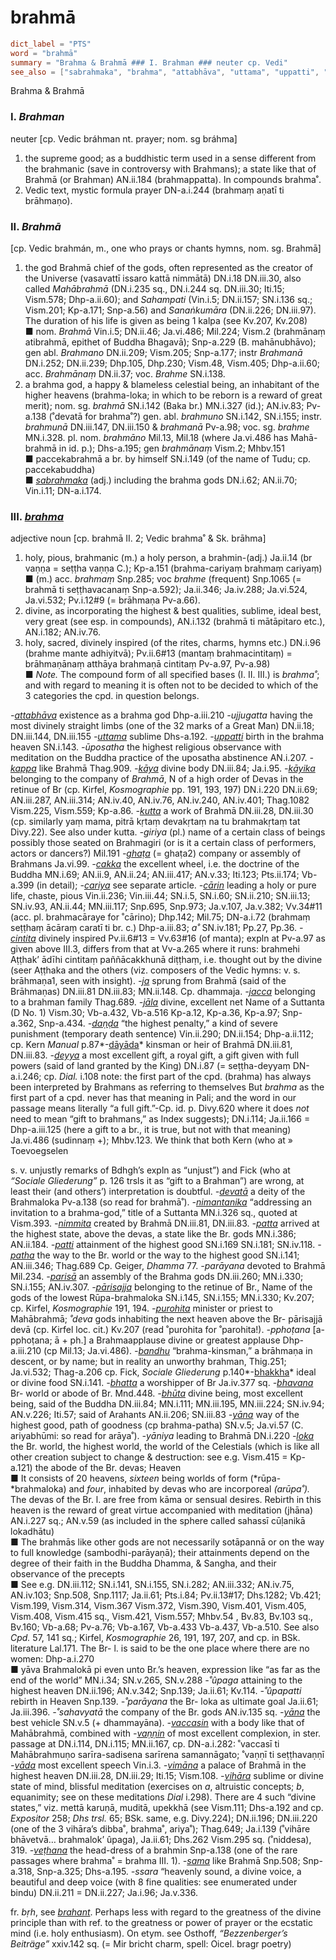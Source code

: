 # brahmā

``` toml
dict_label = "PTS"
word = "brahmā"
summary = "Brahma & Brahmā ### I. Brahman ### neuter cp. Vedi"
see_also = ["sabrahmaka", "brahma", "attabhāva", "uttama", "uppatti", "kappa", "kāya", "kāyika", "kutta", "ghaṭa", "cakka", "cariya", "cārin", "cintita", "ja", "jacca", "jāla", "daṇḍa", "dāyāda", "deyya", "devatā", "nimantanika", "nimmita", "patta", "patti", "patha", "parisā", "pārisajja", "purohita", "bandhu", "bhakkha", "bhatta", "bhavana", "bhūta", "yāna", "loka", "yāna", "vaccasin", "vaṇṇin", "vāda", "vimāna", "vihāra", "veṭhana", "sama", "brahant"]
```

Brahma & Brahmā

### I. *Brahman* ###

neuter [cp. Vedic bráhman nt. prayer; nom. sg bráhma]

1. the supreme good; as a buddhistic term used in a sense different from the brahmanic (save in controversy with Brahmans); a state like that of Brahmā (or Brahman) AN.ii.184 (brahmappatta). In compounds brahma˚.
2. Vedic text, mystic formula prayer DN\-a.i.244 (brahmaṃ aṇatī ti brāhmaṇo).

### II. *Brahmā* ###

[cp. Vedic brahmán, m., one who prays or chants hymns, nom. sg. Brahmā]

1. the god Brahmā chief of the gods, often represented as the creator of the Universe (vasavattī issaro kattā nimmātā) DN.i.18 DN.iii.30, also called *Mahābrahmā* (DN.i.235 sq., DN.i.244 sq. DN.iii.30; Iti.15; Vism.578; Dhp\-a.ii.60); and *Sahampati* (Vin.i.5; DN.ii.157; SN.i.136 sq.; Vism.201; Kp\-a.171; Snp\-a.56) and *Sanaṅkumāra* (DN.ii.226; DN.iii.97). The duration of his life is given as being 1 kalpa (see Kv.207, Kv.208)  
   ■ nom. *Brahmā* Vin.i.5; DN.ii.46; Ja.vi.486; Mil.224; Vism.2 (brahmānaṃ atibrahmā, epithet of Buddha Bhagavā); Snp\-a.229 (B. mahānubhāvo); gen abl. *Brahmano* DN.ii.209; Vism.205; Snp\-a.177; instr *Brahmanā* DN.i.252; DN.ii.239; Dhp.105, Dhp.230; Vism.48, Vism.405; Dhp\-a.ii.60; acc. *Brahmānaṃ* DN.ii.37; voc. *Brahme* SN.i.138.
2. a brahma god, a happy & blameless celestial being, an inhabitant of the higher heavens (brahma\-loka; in which to be reborn is a reward of great merit); nom. sg. *brahmā* SN.i.142 (Baka br.) MN.i.327 (id.); AN.iv.83; Pv\-a.138 (˚devatā for brahma˚?) gen. abl. *brahmuno* SN.i.142, SN.i.155; instr. *brahmunā* DN.iii.147, DN.iii.150 & *brahmanā* Pv\-a.98; voc. sg. *brahme* MN.i.328. pl. nom. *brahmāno* Mil.13, Mil.18 (where Ja.vi.486 has Mahā\-brahmā in id. p.); Dhs\-a.195; gen *brahmānaṃ* Vism.2; Mhbv.151  
   ■ paccekabrahmā a br. by himself SN.i.149 (of the name of Tudu; cp. paccekabuddha)  
   ■ *[sabrahmaka](sabrahmaka.md)* (adj.) including the brahma gods DN.i.62; AN.ii.70; Vin.i.11; DN\-a.i.174.

### III. *[brahma](brahma.md)* ###

adjective noun [cp. brahmā II. 2; Vedic brahma˚ & Sk. brāhma]

1. holy, pious, brahmanic (m.) a holy person, a brahmin\-(adj.) Ja.ii.14 (br vaṇṇa = seṭṭha vaṇṇa C.); Kp\-a.151 (brahma\-cariyaṃ brahmaṃ cariyaṃ)  
   ■ (m.) acc. *brahmaṃ* Snp.285; voc *brahme* (frequent) Snp.1065 (= brahmā ti seṭṭhavacanaṃ Snp\-a.592); Ja.ii.346; Ja.iv.288; Ja.vi.524, Ja.vi.532; Pv.i.12#9 (= brāhmaṇa Pv\-a.66).
2. divine, as incorporating the highest & best qualities, sublime, ideal best, very great (see esp. in compounds), AN.i.132 (brahmā ti mātāpitaro etc.), AN.i.182; AN.iv.76.
3. holy, sacred, divinely inspired (of the rites, charms, hymns etc.) DN.i.96 (brahme mante adhiyitvā); Pv.ii.6#13 (mantaṃ brahmacintitaṃ) = brāhmaṇānaṃ atthāya brahmaṇā cintitaṃ Pv\-a.97, Pv\-a.98)  
   ■ *Note.* The compound form of all specified bases (I. II. III.) is *brahma˚*; and with regard to meaning it is often not to be decided to which of the 3 categories the cpd. in question belongs.

*\-[attabhāva](attabhāva.md)* existence as a brahma god Dhp\-a.iii.210 *\-ujjugatta* having the most divinely straight limbs (one of the 32 marks of a Great Man) DN.ii.18; DN.iii.144, DN.iii.155 *\-[uttama](uttama.md)* sublime Dhs\-a.192. *\-[uppatti](uppatti.md)* birth in the brahma heaven SN.i.143. *\-ūposatha* the highest religious observance with meditation on the Buddha practice of the uposatha abstinence AN.i.207. *\-[kappa](kappa.md)* like Brahmā Thag.909. *\-[kāya](kāya.md)* divine body DN.iii.84; Ja.i.95. *\-[kāyika](kāyika.md)* belonging to the company of *Brahmā*, N of a high order of Devas in the retinue of Br (cp. Kirfel, *Kosmographie* pp. 191, 193, 197) DN.i.220 DN.ii.69; AN.iii.287, AN.iii.314; AN.iv.40, AN.iv.76, AN.iv.240, AN.iv.401; Thag.1082 Vism.225, Vism.559; Kp\-a.86. *\-[kutta](kutta.md)* a work of Brahmā DN.iii.28, DN.iii.30 (cp. similarly yaṃ mama, pitrā kṛtaṃ devakṛtaṃ na tu brahmakṛtaṃ tat Divy.22). See also under kutta. *\-giriya* (pl.) name of a certain class of beings possibly those seated on Brahmagiri (or is it a certain class of performers, actors or dancers?) Mil.191 *\-[ghaṭa](ghaṭa.md)* (= ghaṭa2) company or assembly of Brahmans Ja.vi.99. *\-[cakka](cakka.md)* the excellent wheel, i.e. the doctrine of the Buddha MN.i.69; AN.ii.9, AN.ii.24; AN.iii.417; AN.v.33; Iti.123; Pts.ii.174; Vb\-a.399 (in detail); *\-[cariya](cariya.md)* see separate article. *\-[cārin](cārin.md)* leading a holy or pure life, chaste, pious Vin.ii.236; Vin.iii.44; SN.i.5, SN.i.60; SN.ii.210; SN.iii.13; SN.iv.93, AN.ii.44; MN.iii.117; Snp.695, Snp.973; Ja.v.107, Ja.v.382; Vv.34#11 (acc. pl. brahmacāraye for ˚cārino); Dhp.142; Mil.75; DN\-a.i.72 (brahmaṃ seṭṭhaṃ ācāraṃ caratī ti br. c.) Dhp\-a.iii.83; *a˚* SN.iv.181; Pp.27, Pp.36. *\-[cintita](cintita.md)* divinely inspired Pv.ii.6#13 = Vv.63#16 (of manta); expln at Pv\-a.97 as given above III.3, differs from that at Vv\-a.265 where it runs: brahmehi Aṭṭhak’ ādīhi cintitaṃ paññācakkhunā diṭṭhaṃ, i.e. thought out by the divine (seer Aṭṭhaka and the others (viz. composers of the Vedic hymns: v. s. brāhmaṇa1, seen with insight). *\-[ja](ja.md)* sprung from Brahmā (said of the Brāhmaṇas) DN.iii.81 DN.iii.83; MN.ii.148. Cp. dhammaja. *\-[jacca](jacca.md)* belonging to a brahman family Thag.689. *\-[jāla](jāla.md)* divine, excellent net Name of a Suttanta (D No. 1) Vism.30; Vb\-a.432, Vb\-a.516 Kp\-a.12, Kp\-a.36, Kp\-a.97; Snp\-a.362, Snp\-a.434. *\-[daṇḍa](daṇḍa.md)* “the highest penalty,” a kind of severe punishment (temporary death sentence) Vin.ii.290; DN.ii.154; Dhp\-a.ii.112; cp. Kern *Manual* p.87*\-[dāyāda](dāyāda.md)* kinsman or heir of Brahmā DN.iii.81, DN.iii.83. *\-[deyya](deyya.md)* a most excellent gift, a royal gift, a gift given with full powers (said of land granted by the King) DN.i.87 (= seṭṭha\-deyyaṃ DN\-a.i.246; cp. *Dial.* i.108 note: the first part of the cpd. (brahma) has always been interpreted by Brahmans as referring to themselves But *brahma* as the first part of a cpd. never has that meaning in Pali; and the word in our passage means literally “a full gift.”\-Cp. id. p. Divy.620 where it does *not* need to mean “gift to brahmans,” as Index suggests); DN.i.114; Ja.ii.166 = Dhp\-a.iii.125 (here a gift to a br., it is true, but not with that meaning) Ja.vi.486 (sudinnaṃ \+); Mhbv.123. We think that both Kern (who at
» Toevoegselen

 s. v. unjustly remarks of Bdhgh’s expln as “unjust”) and Fick (who at *“Sociale Gliederung”* p. 126 trsls it as “gift to a Brahman”) are wrong, at least their (and others’) interpretation is doubtful. *\-[devatā](devatā.md)* a deity of the Brahmaloka Pv\-a.138 (so read for brahmā˚). *\-[nimantanika](nimantanika.md)* “addressing an invitation to a brahma\-god,” title of a Suttanta MN.i.326 sq., quoted at Vism.393. *\-[nimmita](nimmita.md)* created by Brahmā DN.iii.81, DN.iii.83. *\-[patta](patta.md)* arrived at the highest state, above the devas, a state like the Br. gods MN.i.386; AN.ii.184. *\-[patti](patti.md)* attainment of the highest good SN.i.169 SN.i.181; SN.iv.118. *\-[patha](patha.md)* the way to the Br. world or the way to the highest good SN.i.141; AN.iii.346; Thag.689 Cp. Geiger, *Dhamma* 77. *\-parāyana* devoted to Brahmā Mil.234. *\-[parisā](parisā.md)* an assembly of the Brahma gods DN.iii.260; MN.i.330; SN.i.155; AN.iv.307. *\-[pārisajja](pārisajja.md)* belonging to the retinue of Br., Name of the gods of the lowest Rūpa\-brahmaloka SN.i.145, SN.i.155; MN.i.330; Kv.207; cp. Kirfel, *Kosmographie* 191, 194. *\-[purohita](purohita.md)* minister or priest to Mahābrahmā; *˚deva* gods inhabiting the next heaven above the Br\- pārisajjā devā (cp. Kirfel loc. cit.) Kv.207 (read ˚purohita for ˚parohita!). *\-pphoṭana* [a\-pphoṭana; ā \+ ph.] a Brahmaapplause divine or greatest applause Dhp\-a.iii.210 (cp Mil.13; Ja.vi.486). *\-[bandhu](bandhu.md)* “brahma\-kinsman,” a brāhmaṇa in descent, or by name; but in reality an unworthy brahman, Thig.251; Ja.vi.532; Thag\-a.206 cp. Fick, *Sociale Gliederung* p.140*\-[bhakkha](bhakkha.md)* ideal or divine food SN.i.141. *\-[bhatta](bhatta.md)* a worshipper of Br Ja.iv.377 sq. *\-[bhavana](bhavana.md)* Br\- world or abode of Br. Mnd.448. *\-[bhūta](bhūta.md)* divine being, most excellent being, said of the Buddha DN.iii.84; MN.i.111; MN.iii.195, MN.iii.224; SN.iv.94; AN.v.226; Iti.57; said of Arahants AN.ii.206; SN.iii.83 *\-[yāna](yāna.md)* way of the highest good, path of goodness (cp brahma\-patha) SN.v.5; Ja.vi.57 (C. ariyabhūmi: so read for arāya˚). *\-yāniya* leading to Brahmā DN.i.220 *\-[loka](loka.md)* the Br. world, the highest world, the world of the Celestials (which is like all other creation subject to change & destruction: see e.g. Vism.415 = Kp\-a.121) the abode of the Br. devas; Heaven  
■ It consists of 20 heavens, *sixteen* being worlds of form (*rūpa\-*brahmaloka) and *four*, inhabited by devas who are incorporeal *(arūpa˚).* The devas of the Br. l. are free from kāma or sensual desires. Rebirth in this heaven is the reward of great virtue accompanied with meditation (jhāna) AN.i.227 sq.; AN.v.59 (as included in the sphere called sahassī cūḷanikā lokadhātu)  
■ The brahmās like other gods are not necessarily sotāpannā or on the way to full knowledge (sambodhi\-parāyaṇā); their attainments depend on the degree of their faith in the Buddha Dhamma, & Sangha, and their observance of the precepts  
■ See e.g. DN.iii.112; SN.i.141, SN.i.155, SN.i.282; AN.iii.332; AN.iv.75, AN.iv.103; Snp.508, Snp.1117; Ja.ii.61; Pts.i.84; Pv.ii.13#17; Dhs.1282; Vb.421; Vism.199, Vism.314, Vism.367 Vism.372, Vism.390, Vism.401, Vism.405, Vism.408, Vism.415 sq., Vism.421, Vism.557; Mhbv.54 , Bv.83, Bv.103 sq., Bv.160; Vb\-a.68; Pv\-a.76; Vb\-a.167, Vb\-a.433 Vb\-a.437, Vb\-a.510. See also *Cpd.* 57, 141 sq.; Kirfel, *Kosmographie* 26, 191, 197, 207, and cp. in BSk. literature Lal.171. The Br\- l. is said to be the one place where there are no women: Dhp\-a.i.270  
■ yāva Brahmalokā pi even unto Br.’s heaven, expression like “as far as the end of the world” MN.i.34; SN.v.265, SN.v.288 *\-˚ûpaga* attaining to the highest heaven DN.ii.196; AN.v.342; Snp.139; Ja.ii.61; Kv.114. *\-˚ûpapatti* rebirth in Heaven Snp.139. *\-˚parāyana* the Br\- loka as ultimate goal Ja.ii.61; Ja.iii.396. *\-˚sahavyatā* the company of the Br. gods AN.iv.135 sq. *\-[yāna](yāna.md)* the best vehicle SN.v.5 (\+ dhammayāna). *\-[vaccasin](vaccasin.md)* with a body like that of Mahābrahmā, combined with *\-[vaṇṇin](vaṇṇin.md)* of most excellent complexion, in ster. passage at DN.i.114, DN.i.115; MN.ii.167, cp. DN\-a.i.282: ˚vaccasī ti Mahābrahmuṇo sarīra\-sadisena sarīrena samannāgato; ˚vaṇṇī ti seṭṭhavaṇṇī *\-[vāda](vāda.md)* most excellent speech Vin.i.3. *\-[vimāna](vimāna.md)* a palace of Brahmā in the highest heaven DN.iii.28, DN.iii.29; Iti.15; Vism.108. *\-[vihāra](vihāra.md)* sublime or divine state of mind, blissful meditation (exercises on *a*, altruistic concepts; *b*, equanimity; see on these meditations *Dial* i.298). There are 4 such “divine states,” viz. mettā karuṇā, muditā, upekkhā (see Vism.111; Dhs\-a.192 and cp. *Expositor* 258; *Dhs trsl.* 65; BSk. same, e.g. Divy.224); DN.ii.196; DN.iii.220 (one of the 3 vihāra’s dibba˚, brahma˚, ariya˚); Thag.649; Ja.i.139 (˚vihāre bhāvetvā… brahmalok’ ûpaga), Ja.ii.61; Dhs.262 Vism.295 sq. (˚niddesa), 319. *\-[veṭhana](veṭhana.md)* the head\-dress of a brahmin Snp\-a.138 (one of the rare passages where brahma˚ = brahma III. 1). *\-[sama](sama.md)* like Brahmā Snp.508; Snp\-a.318, Snp\-a.325; Dhs\-a.195. *\-ssara* “heavenly sound, a divine voice, a beautiful and deep voice (with 8 fine qualities: see enumerated under bindu) DN.ii.211 = DN.ii.227; Ja.i.96; Ja.v.336.

fr. *bṛh*, see *[brahant](brahant.md)*. Perhaps less with regard to the greatness of the divine principle than with ref. to the greatness or power of prayer or the ecstatic mind (i.e. holy enthusiasm). On etym. see Osthoff, *“Bezzenberger’s Beiträge”* xxiv.142 sq. (= Mir bricht charm, spell: Oicel. bragr poetry)

